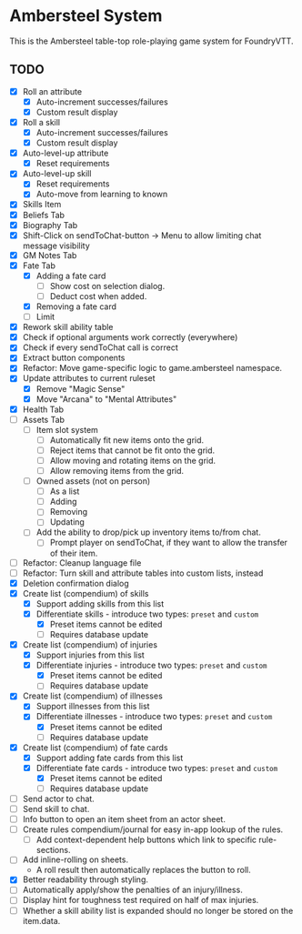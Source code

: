 # Ambersteel System

This is the Ambersteel table-top role-playing game system for FoundryVTT. 

## TODO
* [X] Roll an attribute
  * [X] Auto-increment successes/failures
  * [X] Custom result display
* [X] Roll a skill
  * [X] Auto-increment successes/failures
  * [X] Custom result display
* [X] Auto-level-up attribute
  * [X] Reset requirements
* [X] Auto-level-up skill
  * [X] Reset requirements
  * [X] Auto-move from learning to known
* [X] Skills Item
* [X] Beliefs Tab
* [X] Biography Tab
* [X] Shift-Click on sendToChat-button -> Menu to allow limiting chat message visibility
* [X] GM Notes Tab
* [X] Fate Tab
  * [X] Adding a fate card
    * [ ] Show cost on selection dialog. 
    * [ ] Deduct cost when added. 
  * [X] Removing a fate card
  * [ ] Limit
* [X] Rework skill ability table
* [X] Check if optional arguments work correctly (everywhere)
* [X] Check if every sendToChat call is correct
* [X] Extract button components
* [X] Refactor: Move game-specific logic to game.ambersteel namespace. 
* [X] Update attributes to current ruleset
  * [X] Remove "Magic Sense"
  * [X] Move "Arcana" to "Mental Attributes"
* [X] Health Tab
* [ ] Assets Tab
  * [ ] Item slot system
    * [ ] Automatically fit new items onto the grid. 
    * [ ] Reject items that cannot be fit onto the grid. 
    * [ ] Allow moving and rotating items on the grid. 
    * [ ] Allow removing items from the grid. 
  * [ ] Owned assets (not on person)
    * [ ] As a list
    * [ ] Adding
    * [ ] Removing
    * [ ] Updating
  * [ ] Add the ability to drop/pick up inventory items to/from chat. 
    * [ ] Prompt player on sendToChat, if they want to allow the transfer of their item. 
* [ ] Refactor: Cleanup language file
* [ ] Refactor: Turn skill and attribute tables into custom lists, instead
* [X] Deletion confirmation dialog
* [X] Create list (compendium) of skills
  * [X] Support adding skills from this list
  * [X] Differentiate skills - introduce two types: `preset` and `custom`
    * [X] Preset items cannot be edited
    * [ ] Requires database update
* [X] Create list (compendium) of injuries
  * [X] Support injuries from this list
  * [X] Differentiate injuries - introduce two types: `preset` and `custom`
    * [X] Preset items cannot be edited
    * [ ] Requires database update
* [X] Create list (compendium) of illnesses
  * [X] Support illnesses from this list
  * [X] Differentiate illnesses - introduce two types: `preset` and `custom`
    * [X] Preset items cannot be edited
    * [ ] Requires database update
* [X] Create list (compendium) of fate cards
  * [X] Support adding fate cards from this list
  * [X] Differentiate fate cards - introduce two types: `preset` and `custom`
    * [X] Preset items cannot be edited
    * [ ] Requires database update
* [ ] Send actor to chat. 
* [ ] Send skill to chat. 
* [ ] Info button to open an item sheet from an actor sheet. 
* [ ] Create rules compendium/journal for easy in-app lookup of the rules. 
  * [ ] Add context-dependent help buttons which link to specific rule-sections. 
* [ ] Add inline-rolling on sheets.
  * A roll result then automatically replaces the button to roll. 
* [X] Better readability through styling. 
* [ ] Automatically apply/show the penalties of an injury/illness. 
* [ ] Display hint for toughness test required on half of max injuries. 
* [ ] Whether a skill ability list is expanded should no longer be stored on the item.data. 